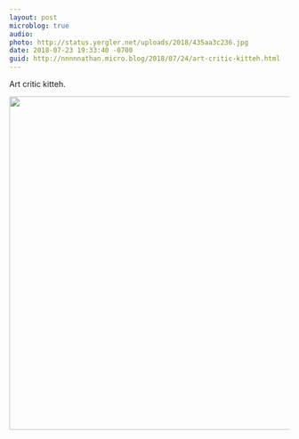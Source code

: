 ```yaml
---
layout: post
microblog: true
audio: 
photo: http://status.yergler.net/uploads/2018/435aa3c236.jpg
date: 2018-07-23 19:33:40 -0700
guid: http://nnnnnathan.micro.blog/2018/07/24/art-critic-kitteh.html
---
```

Art critic kitteh.

<img src="http://status.yergler.net/uploads/2018/435aa3c236.jpg" width="597" height="600" />
